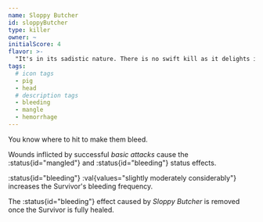 ```yaml
---
name: Sloppy Butcher
id: sloppyButcher
type: killer
owner: ~
initialScore: 4
flavor: >-
  "It's in its sadistic nature. There is no swift kill as it delights in the obscene spectacle of our agonizing suffering."
tags:
  # icon tags
  - pig
  - head
  # description tags
  - bleeding
  - mangle
  - hemorrhage
---
```


You know where to hit to make them bleed.

Wounds inflicted by successful _basic attacks_ cause the :status{id="mangled"} and :status{id="bleeding"} status effects.

:status{id="bleeding"} :val{values="slightly moderately considerably"} increases the Survivor's bleeding frequency.

The :status{id="bleeding"} effect caused by _Sloppy Butcher_ is removed once the Survivor is fully healed.
